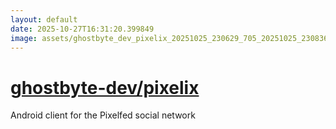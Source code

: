 ```yaml
---
layout: default
date: 2025-10-27T16:31:20.399849
image: assets/ghostbyte_dev_pixelix_20251025_230629_705_20251025_230836_cb8e53--20251026T010909155--cropped.png
---
```


# [ghostbyte-dev/pixelix](https://github.com/ghostbyte-dev/pixelix/)

Android client for the Pixelfed social network
